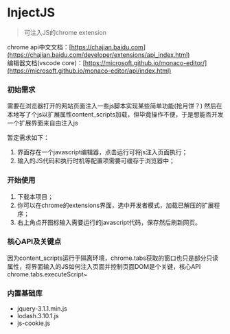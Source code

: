 # InjectJS
> 可注入JS的chrome extension

chrome api中文文档：[https://chajian.baidu.com](https://chajian.baidu.com/developer/extensions/api_index.html) <br>
编辑器文档(vscode core)：[https://microsoft.github.io/monaco-editor/](https://microsoft.github.io/monaco-editor/api/index.html)


### 初始需求
需要在浏览器打开的网站页面注入一些js脚本实现某些简单功能(抢月饼？)
然后在本地写了个js以扩展属性content_scripts加载，但毕竟操作不便，于是想能否开发一个扩展界面来自由注入js

暂定需求如下：
1. 界面存在一个javascript编辑器，点击运行可将js注入页面执行；
2. 输入的JS代码和执行时机等配置项需要可缓存于浏览器中；

### 开始使用
1. 下载本项目；
2. 你可以在chrome的extensions界面，选中开发者模式，加载已解压的扩展程序；
3. 右上角点开图标输入需要运行的javascript代码，保存然后刷新网页。

### 核心API及关键点
因为content_scripts运行于隔离环境，chrome.tabs获取的窗口也只是部分只读属性，将界面输入的JS如何注入页面并控制页面DOM是个关键，核心API chrome.tabs.executeScript~

### 内置基础库
 - jquery-3.1.1.min.js
 - lodash.3.10.1.js
 - js-cookie.js